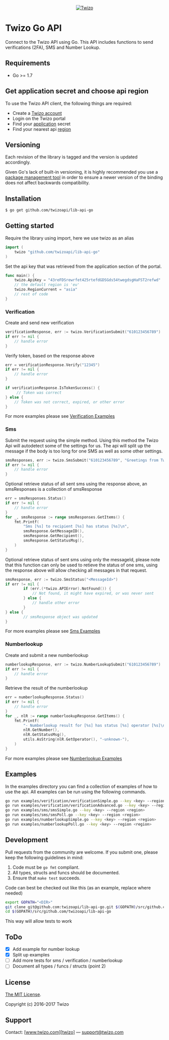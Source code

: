 <p align="center"><a href="https://www.twizo.com/" target="_blank">
    <img src="https://www.twizo.com/wp-content/themes/twizo/_/images/twizo-logo-0474ce6f.png" alt="Twizo">
</a></p>


# Twizo Go API #

Connect to the Twizo API using Go. This API includes functions to send verifications (2FA), SMS and Number Lookup.

## Requirements ##
* Go >= 1.7

## Get application secret and choose api region ##
To use the Twizo API client, the following things are required:

* Create a [Twizo account][twizo-account]
* Login on the Twizo portal
* Find your [application][twizo-application] secret
* Find your nearest api [region][twizo-doc-intro]

## Versioning
Each revision of the library is tagged and the version is updated accordingly.

Given Go's lack of built-in versioning, it is highly recommended you use a
[package management tool][package-management] in order to ensure a newer
version of the binding does not affect backwards compatibility.

## Installation
```sh
$ go get github.com/twizoapi/lib-api-go
```

## Getting started ##
Require the library using import, here we use twizo as an alias 

```go
import (
	twizo "github.com/twizoapi/lib-api-go"
)
```

Set the api key that was retrieved from the application section of the portal.

```go
func main() {
	twizo.ApiKey = "43reFDSrewrfet425rtefdGDSGds54twegdsgHaFST2refwd"
	// the default region is 'eu'
	twizo.RegionCurrent = "asia"
	// rest of code
}
```

### Verification ###
Create and send new verification

```go
verificationResponse, err := twizo.VerificationSubmit("610123456789")
if err != nil {
    // handle error
}
```

Verify token, based on the response above

```go
err = verificationResponse.Verify("12345")
if err != nil {
    // handle error
}

if verificationResponse.IsTokenSuccess() {
     // Token was correct
} else {
    // Token was not correct, expired, or other error
}
```

For more examples please see [Verification Examples][examples-verification]


### Sms ###
Submit the request using the simple method.  Using this method the Twizo Api will autodetect 
some of the settings for us.  The api will split up the message if the body is too long for
one SMS as well as some other settings.

```go
smsResponses, err := twizo.SmsSubmit("610123456789", "Greetings from Twizo", "TwizoDemo")
if err != nil {
    // handle error
}
```

Optional retrieve status of all sent sms using the response above, an smsResponses is a collection of smsResponse

```go
err = smsResponses.Status()
if err != nil {
    // handle error
}
for _, smsResponse := range smsResponses.GetItems() {
    fmt.Printf(
        "Sms [%s] to recipient [%s] has status [%s]\n",
        smsResponse.GetMessageID(),
        smsResponse.GetRecipient(),
        smsResponse.GetStatusMsg(),
    )
}
```

Optional retrieve status of sent sms using only the messageId, please note that this function
can only be used to retieve the status of one sms, using the response above will allow checking 
all messages in that request.

```go
smsResponse, err := twizo.SmsStatus("<MessageId>")
if err != nil {
        if (err.(*twizo.APIError).NotFound()) {
        	// Not found, it might have expired, or was never sent
        } else {
        	// handle other error
        }
} else {
        // smsResponse object was updated
}
```

For more examples please see [Sms Examples][examples-sms]

### Numberlookup ###
Create and submit a new numberlookup

```go
numberlookupResponse, err := twizo.NumberLookupSubmit("610123456789")
if err != nil {
    // handle error
}
```

Retrieve the result of the numberlookup

```go
err = numberlookupResponse.Status()
if err != nil {
    // handle error
}
for _, nlR := range numberlookupResponse.GetItems() {
    fmt.Printf(
        "- Numberlookup result for [%s] has status [%s] operator [%s]\n",
        nlR.GetNumber(),
        nlR.GetStatusMsg(),
        utils.AsString(nlR.GetOperator(), "-unknown-"),
    )
}
```

For more examples please see [Numberlookup Examples][examples-numberlookup]

## Examples ##
In the examples directory you can find a collection of examples of how to use the api. All examples can be
run using the following commands.

```sh
go run examples/verification/verificationSimple.go --key <key> --region <region>
go run examples/verification/verificationAdvanced.go --key <key> --region <region>
go run examples/sms/smsSimple.go --key <key> --region <region>
go run examples/sms/smsPoll.go --key <key> --region <region>
go run examples/numberlookupSimple.go --key <key> --region <region>
go run examples/numberlookupPoll.go --key <key> --region <region>
```


## Development
Pull requests from the community are welcome. If you submit one, please keep
the following guidelines in mind:

1. Code must be `go fmt` compliant.
2. All types, structs and funcs should be documented.
3. Ensure that `make test` succeeds.

Code can best be checked out like this (as an example, replace where needed)

```sh
export GOPATH="<DIR>"
git clone git@github.com:twizoapi/lib-api-go.git $(GOPATH)/src/github.com/twizoapi/lib-api-go
cd $(GOPATH)/src/github.com/twizoapi/lib-api-go
```

This way will allow tests to work

## ToDo ##
- [x] Add example for number lookup
- [x] Split up examples
- [ ] Add more tests for sms / verification / numberlookup
- [ ] Document all types / funcs / structs (point 2)

## License ##
[The MIT License][mit].

Copyright (c) 2016-2017 Twizo

## Support ##
Contact: [www.twizo.com][twizo] — support@twizo.com

[twizo]: http://www.twizo.com/
[mit]: https://opensource.org/licenses/mit-license.php
[twizo-account]: https://register.twizo.com/
[twizo-application]: https://portal.twizo.com/applications/
[twizo-doc-intro]: https://www.twizo.com/developers/documentation/#introduction_api-url
[package-management]: https://code.google.com/p/go-wiki/wiki/PackageManagementTools
[examples-verification]: examples/verification
[examples-sms]: examples/sms
[examples-numberlookup]: examples/numberlookup
